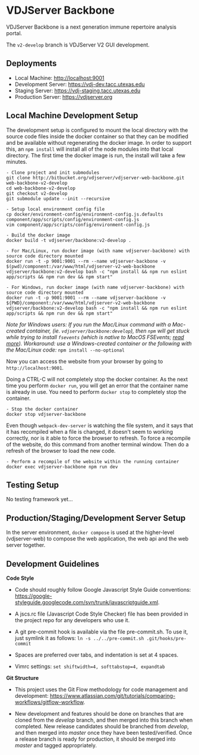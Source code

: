 VDJServer Backbone
===================

VDJServer Backbone is a next generation immune repertoire analysis portal.

The `v2-develop` branch is VDJServer V2 GUI development.

## Deployments

 * Local Machine: <http://localhost:9001>
 * Development Server: <https://vdj-dev.tacc.utexas.edu>
 * Staging Server: <https://vdj-staging.tacc.utexas.edu>
 * Production Server: <https://vdjserver.org>

## Local Machine Development Setup

The development setup is configured to mount the local directory with the source code files
inside the docker container so that they can be modified and be available without regenerating the docker image.
In order to support this, an `npm install` will install all of the node modules into that local directory. The first
time the docker image is run, the install will take a few minutes.

```
- Clone project and init submodules
git clone http://bitbucket.org/vdjserver/vdjserver-web-backbone.git web-backbone-v2-develop
cd web-backbone-v2-develop
git checkout v2-develop
git submodule update --init --recursive

- Setup local environment config file
cp docker/environment-config/environment-config.js.defaults component/app/scripts/config/environment-config.js
vim component/app/scripts/config/environment-config.js

- Build the docker image
docker build -t vdjserver/backbone:v2-develop .

- For Mac/Linux, run docker image (with name vdjserver-backbone) with source code directory mounted
docker run -t -p 9001:9001 --rm --name vdjserver-backbone -v $(pwd)/component:/var/www/html/vdjserver-v2-web-backbone vdjserver/backbone:v2-develop bash -c "npm install && npm run eslint app/scripts && npm run dev && npm start"

- For Windows, run docker image (with name vdjserver-backbone) with source code directory mounted
docker run -t -p 9001:9001 --rm --name vdjserver-backbone -v ${PWD}/component:/var/www/html/vdjserver-v2-web-backbone vdjserver/backbone:v2-develop bash -c "npm install && npm run eslint app/scripts && npm run dev && npm start"
```

*Note for Windows users: If you run the Mac/Linux command with a Mac-created container, (ie. `vdjserver/backbone:develop`), then `npm` will get stuck while trying to install `fsevents` (which is native to MacOS FSEvents; [read more](https://www.npmjs.com/package/fsevents)). Workaround: use a Windows-created container or the following with the Mac/Linux code:* `npm install --no-optional`

Now you can access the website from your browser by going to `http://localhost:9001`.

Doing a CTRL-C will not completely stop the docker container. As the next time you perform `docker run`, you will get an error that
the container name is already in use. You need to perform `docker stop` to completely stop the container.

```
- Stop the docker container
docker stop vdjserver-backbone
```

Even though `webpack-dev-server` is watching the file system, and it says that it has recompiled when a file is changed,
it doesn't seem to working correctly, nor is it able to force the browser to refresh. To force a recompile of the
website, do this command from another terminal window. Then do a refresh of the browser to load the new code.

```
- Perform a recompile of the website within the running container
docker exec vdjserver-backbone npm run dev
```

## Testing Setup

No testing framework yet...

## Production/Staging/Development Server Setup

In the server environment, `docker compose` is used at the higher-level (vdjserver-web) to compose the web application,
the web api and the web server together.

## Development Guidelines

**Code Style**

 * Code should roughly follow Google Javascript Style Guide conventions: <https://google-styleguide.googlecode.com/svn/trunk/javascriptguide.xml>.

 * A jscs.rc file (Javascript Code Style Checker) file has been provided in the project repo for any developers who use it.

 * A git pre-commit hook is available via the file pre-commit.sh. To use it, just symlink it as follows: ```ln -s ../../pre-commit.sh .git/hooks/pre-commit```

 * Spaces are preferred over tabs, and indentation is set at 4 spaces.

 *  Vimrc settings: ```set shiftwidth=4, softtabstop=4, expandtab```


**Git Structure**

 * This project uses the Git Flow methodology for code management and development: <https://www.atlassian.com/git/tutorials/comparing-workflows/gitflow-workflow>.

 * New development and features should be done on branches that are cloned from the *develop* branch, and then merged into this branch when completed. New release candidates should be branched from *develop*, and then merged into *master* once they have been tested/verified. Once a release branch is ready for production, it should be merged into *master* and tagged appropriately.
